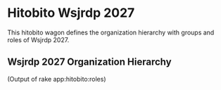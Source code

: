 # Hitobito Wsjrdp 2027

This hitobito wagon defines the organization hierarchy with groups and roles
of Wsjrdp 2027.


## Wsjrdp 2027 Organization Hierarchy

<!-- roles:start -->

(Output of rake app:hitobito:roles)
<!-- roles:end -->

